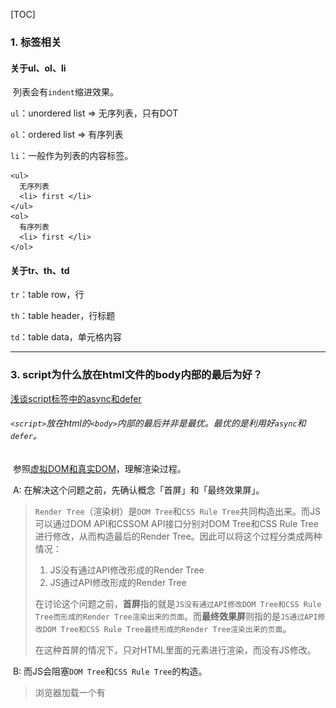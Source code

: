 [TOC]



### 1. 标签相关

#### 关于ul、ol、li

​	列表会有`indent`缩进效果。

`ul`：unordered list => 无序列表，只有DOT

`ol`：ordered list => 有序列表

`li`：一般作为列表的内容标签。

```
<ul>
  无序列表
  <li> first </li>
</ul>
<ol>
  有序列表
  <li> first </li>
</ol>
```

#### 关于tr、th、td

```tr```：table row，行

```th```：table header，行标题

```td```：table data，单元格内容

----------------

### 3. script为什么放在html文件的body内部的最后为好？

[浅谈script标签中的async和defer](https://www.cnblogs.com/jiasm/p/7683930.html)

###### `<script>`放在html的`<body>`内部的最后并非是最优。最优的是利用好```async```和```defer```。

​		参照[虚拟DOM和真实DOM](../VUE/vue问题汇总)，理解渲染过程。

​		A: 在解决这个问题之前，先确认概念「首屏」和「最终效果屏」。

> ```Render Tree```（渲染树）是```DOM Tree```和```CSS Rule Tree```共同构造出来。而JS可以通过DOM API和CSSOM API接口分别对DOM Tree和CSS Rule Tree进行修改，从而构造最后的Render Tree。因此可以将这个过程分类成两种情况：
>
> 1. JS没有通过API修改形成的Render Tree
> 2. JS通过API修改形成的Render Tree
>
> 在讨论这个问题之前，**首屏**指的就是``JS没有通过API修改DOM Tree和CSS Rule Tree而形成的Render Tree渲染出来的页面``。而**最终效果屏**则指的是```JS通过API修改DOM Tree和CSS Rule Tree最终形成的Render Tree渲染出来的页面```。
>
> 在这种首屏的情况下，只对HTML里面的元素进行渲染，而没有JS修改。
>
> 

​		B: 而JS会阻塞```DOM Tree```和```CSS Rule Tree```的构造。

> 浏览器加载一个有 <script>标签的网站发生的事情:
>
> 1.拉取 HTML 页面 (e.g. index.html)，开始解析 HTML
>
> 2.解析到<script>标签之后准备获取 script 文件.
>
> 3.浏览器获取script文件。同时，html 解析中断并且**阻断**页面上其他html的解析。
>
> 4.一段时间后，script下载完成并且**执行**。继续解析HTML文档的其他部分（解析script之后的html代码）
>
> 在第三步中，浏览器获取script文件，会阻断页面上其他html的解析，也就是无法继续构造DOM Tree，直到script完全下载完成，才会进行第四步继续构造DOM Tree。

​		在理解了A和B两个部分之后，也就能看出：把script标签放在<body>的底部，可以防止script阻断DOM的构造，通过一定的参数设定使得在最终效果屏出来前，能加载出一个首屏。比如有时候加载一个网页，可能就会出现这样的首屏（只有内容，很丑），没有样式的修改。即```FOUC```：由于浏览器渲染机制（比如firefox），在CSS加载之前，先呈现了HTML，就会导致展示出无样式内容，然后样式突然呈现的现象；

​		但是对最终效果屏来说，二者都需要等待script文件下载并执行完毕才能够出来，因此是无差别的。

###### async & defer

​		```async```和```defer```都不会产生上述的阻断```DOM Tree```构造，即运用了这两个属性，script的下载不会阻断html的解析。

​		```async```：async标记的Script异步执行下载，并执行。

```html
<!-- 
异步执行需要关注两点：
1.不用顾虑前件script是否加载完毕，只要是script就可以立马进行加载，并行加载
2.不用考虑前件script是否执行完毕，只要是加载完毕就可以立马执行
-->
<script type="text/javascript" src="script1.js" async></script>
<script type="text/javascript" src="script2.js" async></script>
<!-- script2可能会比script1更早执行完毕 -->
```

​		```defer```：defer标记的Script顺序执行。

```html
<!-- 
顺序执行需要关注两点：
1.不用顾虑前件script是否加载完毕，只要是script就可以立马进行加载，顺序执行仍然是并行加载script
2.等待前件script执行完毕，只有前件script执行完毕之后才能执行
-->
<script type="text/javascript" src="script1.js" async></script>
<script type="text/javascript" src="script2.js" async></script>
<!-- 这意味着虽然script2可能加载比script1更早完成，但是一定要等待script1执行完毕 -->
```

​		值得注意的是，script的下载都是并行的。用以下三张图理解区别：

```html
<script type="text/javascript" src="script2.js" async></script>
<script type="text/javascript" src="script1.js" async></script>
```

图中```蓝色：html解析```、```紫色：script加载```、```黄色：script执行```、```绿色：DOMContentLoader```

```无属性script```：

![image](./images/null.png)

`async`：

![image](./images/async.png)

<img src="./images/async-bad.png" alt="image" style="zoom:50%;" />

`defer`：

![image](./images/defer.png)



- [x] defer总是会比async稳定。

  ​	首先理解`DOmcontentLoaded`的含义：HTML文档被加载和解析完成。

  > ​	比如你打开这篇博客时，可能并不需要等所有图片都加载完成，而是看到博客的正文就可以正常阅读了。把上面的话提炼一下就是，用户有时候只需要在空白的网页上看见内容就可以了，而不需要等待所有内容都加载出来。那既然这样，回到刚刚的问题，我觉得衡量一个网页加载速度的一个方法就是“计算这个网页从空白到出现内容所花费的时间”。那怎么计算这段时间？[HTML5 规范](https://link.zhihu.com/?target=https%3A//www.w3.org/TR/html5/syntax.html%23the-end)已经帮我们完成了相应的工作，就是**当一个 HTML 文档被加载和解析完成后，DOMContentLoaded 事件便会被触发。**

  ​	再来看`defer`比`async`稳定的原因。

  > ​	我们可以看到async存在一种情况，即`DOMContentLoaded`可能会在`script`执行之前就已经执行。如果**脚本代码依赖于页面中的`DOM`元素**（比如代码语法高亮依赖script），那么就要避免`DOMContentLoaded`先于`script`执行。
  >
  > ​	而如果脚本并不关心页面中的DOM元素，则使用`async`也无妨。
  >
  > ​	如果不太能确定，那么使用defer总会比async稳定。

****

### 5. `input` `text-overflow: ellipsis;` 失效

解决方案的灵感来源：[css 【text-overflow】 实现超出文本框显示为 ...](https://www.jianshu.com/p/0e6116e67cce?utm_campaign=maleskine&utm_content=note&utm_medium=seo_notes&utm_source=recommendation)

`overflow`的优先级高于`text-overflow`，直接对`overflow`进行设置即可。

问题出现的情况是，设置一个上传的input框对文件进行操作，但是在上传了文件之后，文件名过长不会产生省略号。

```vue
<input type="file" @change="fileChange($event)" />
```

![image-20201119054553054](./images/uploadbug-overflow.png)

​	1.为了理解整个解决方案，首先明白`overflow`的几个属性含义：

```js
|VALUE        	|DESCRIPTION
|visible    		|默认值。内容不会被修剪，会呈现在元素框之外。
|hidden 				|内容会被修剪，并且其余内容是不可见的。
|scroll 				|内容会被修剪，但是浏览器会显示滚动条以便查看其余的内容。
|auto           |如果内容被修剪，则浏览器会显示滚动条以便查看其余的内容。
|inherit    		|规定应该从父元素继承 overflow 属性的值。

```

> <img src="./images/input-overflow.png" alt="image-20201119053947155" style="zoom:100%;" align="left"/>
>
> 可以看到`text-overflow=ellipsis;`失效的时候，input的`overflow: visible;`。再查看一下`visible`所代表的含义：**默认值**，内容不会被修剪，会呈现在元素框之外。overflow的默认值就是visible，因此可以猜想到是因为`overflow: visible;`使得`text-overflow: ellipsis;`失效，没有达到预期的省略效果。

​	2.设置`overflow: auto/hidden;`即可。

为了防止以后还要用到`text-overflow`属性，再顺便摘抄记录一下该属性的几个值：

```js
| VALUE 		| DESCRIPTION 
| clip 			| 修剪文本。  
| ellipsis 	| 显示省略符号来代表被修剪的文本。 
| *string* 	| 使用给定的字符串来代表被修剪的文本。 
```

****